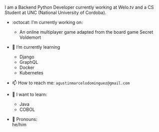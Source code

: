 I am a Backend Python Developer currently working at Welo.tv and a CS Student at UNC (National University of Cordoba).

 - :octocat: I’m currently working on:  
   - An online multiplayer game adapted from the board game Secret Voldemort
   
 - :seedling: I’m currently learning  
   - Django
   - GraphQL
   - Docker
   - Kubernetes
 
 - 📫 How to reach me: 
`agustinmarcelodominguez@gmail.com`

 - :rainbow: I want to learn:  
   - Java
   - COBOL

 - :wave:	Pronouns:  
 he/him

<!--
**AgustinMDominguez/AgustinMDominguez** is a ✨ _special_ ✨ repository because its `README.md` (this file) appears on your GitHub profile.

Here are some ideas to get you started:

- 🔭 I’m currently working on ...
- 🌱 I’m currently learning ...
- 👯 I’m looking to collaborate on ...
- 🤔 I’m looking for help with ...
- 💬 Ask me about ...
- 📫 How to reach me: ...
- 😄 Pronouns: ...
- ⚡ Fun fact: ...
-->

